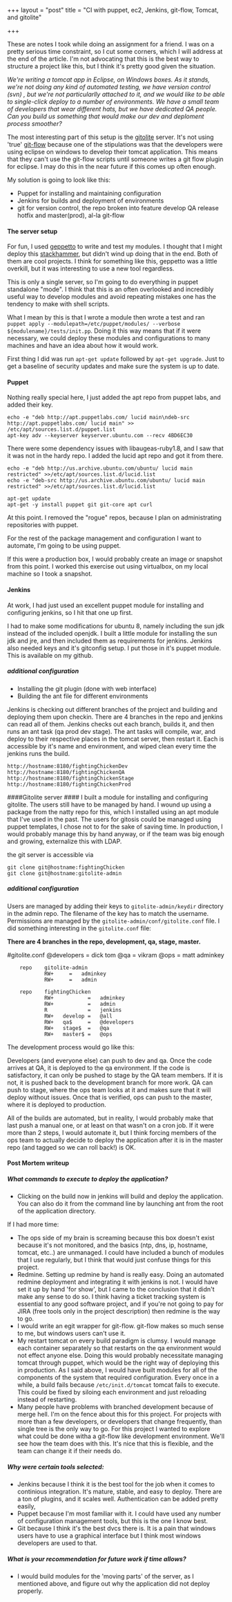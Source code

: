 +++
layout = "post"
title = "CI with puppet, ec2, Jenkins, git-flow, Tomcat, and gitolite"

+++

These are notes I took while doing an assignment for a friend. I was on a pretty serious time constraint, so I cut some corners, which I will address at the end of the article. I'm not advocating that this is the best way to structure a project like this, but I think it's pretty good given the situation.

_We're writing a tomcat app in Eclipse, on Windows boxes. As it stands, we're not doing any kind of automated testing, we have version control (svn) , but we're not particularlly attached to it, and we would like to be able to single-click deploy to a number of environments. We have a small team of developers that wear different hats, but we have dedicated QA people. Can you build us something that would make our dev and deploment process smoother?_

The most interesting part of this setup is the [gitolite](https://github.com/sitaramc/gitolite) server. It's not using 'true' [git-flow](https://github.com/nvie/gitflow) because one of the stipulations was that the developers were using eclipse on windows to develop their tomcat application. This means that they can't use the git-flow scripts until someone writes a git flow plugin for eclipse. I may do this in the near future if this comes up often enough.

My solution is going to look like this:
- Puppet for installing and maintaining configuration
- Jenkins for builds and deployment of environments
- git for version control, the repo broken into feature develop QA release hotfix and master(prod), al-la git-flow
 
#### The server setup ####

For fun, I used [geppetto](https://github.com/cloudsmith/geppetto) to write and test my modules. I thought that I might deploy this [stackhammer](http://blog.cloudsmith.com/?tag=stack-hammer), but didn't wind up doing that in the end. Both of them are cool projects. I think for something like this, geppetto was a little overkill, but it was interesting to use a new tool regardless.

This is only a single server, so I'm going to do everything in puppet standalone "mode". I think that this is an often overlooked and incredibly useful way to develop modules and avoid repeating mistakes one has the tendency to make with shell scripts. 

What I mean by this is that I wrote a module then wrote a test and ran `puppet apply --modulepath=/etc/puppet/modules/ --verbose ${modulename}/tests/init.pp`. Doing it this way means that if it were necessary, we could deploy these modules and configurations to many machines and have an idea about how it would work.

First thing I did was run `apt-get update` followed by `apt-get upgrade`. Just to get a baseline of security updates and make sure the system is up to date. 

#### Puppet ####
Nothing really special here, I just added the apt repo from puppet labs, and added their key.

    echo -e "deb http://apt.puppetlabs.com/ lucid main\ndeb-src http://apt.puppetlabs.com/ lucid main" >> /etc/apt/sources.list.d/puppet.list
    apt-key adv --keyserver keyserver.ubuntu.com --recv 4BD6EC30

There were some dependency issues with libaugeas-ruby1.8, and I saw that it was not in the hardy repo. I added the lucid apt repo and got it from there. 
  
    echo -e "deb http://us.archive.ubuntu.com/ubuntu/ lucid main restricted" >>/etc/apt/sources.list.d/lucid.list
    echo -e "deb-src http://us.archive.ubuntu.com/ubuntu/ lucid main restricted" >>/etc/apt/sources.list.d/lucid.list

    apt-get update 
    apt-get -y install puppet git git-core apt curl

At this point. I removed the "rogue" repos, because I plan on administrating repositories with puppet.
  
For the rest of the package management and configuration I want to automate, I'm going to be using puppet. 

If this were a production box, I would probably create an image or snapshot from this point. I worked this exercise out using virtualbox, on my local machine so I took a snapshot.

#### Jenkins ####
At work, I had just used an excellent puppet module for installing and configuring jenkins, so I hit that one up first.

I had to make some modifications for ubuntu 8, namely including the sun jdk instead of the included openjdk. I built a little module for installing the sun jdk and jre, and then included them as requirements for jenkins.
Jenkins also needed keys and it's gitconfig setup. I put those in it's puppet module. This is available on my github.
        
##### additional configuration #####

* Installing the git plugin (done with web interface)
* Building the ant file for different environments 


Jenkins is checking out different branches of the project and building and deploying them upon checkin. There are 4 branches in the repo and jenkins can read all of them. Jenkins checks out each branch, builds it, and then runs an ant task (qa prod dev stage). The ant tasks will compile, war, and deploy to their respective places in the tomcat server, then restart it. Each is accessible by it's name and environment, and wiped clean every time the jenkins runs the build.

    http://hostname:8180/fightingChickenDev
    http://hostname:8180/fightingChickenQA
    http://hostname:8180/fightingChickenStage
    http://hostname:8180/fightingChickenProd
  
        
####Gitolite server ####
I built a module for installing and configuring gitolite. The users still have to be managed by hand. I wound up using a package from the natty repo for this, which I installed using an apt module that I've used in the past.
The users for gitosis could be managed using puppet templates, I chose not to for the sake of saving time. In production, I would probably manage this by hand anyway, or if the team was big enough and growing, externalize this with LDAP. 

the git server is accessible via 

    git clone git@hostname:fightingChicken
    git clone git@hostname:gitolite-admin
    
##### additional configuration #####
Users are managed by adding their keys to `gitolite-admin/keydir` directory in the admin repo. The filename of the key has to match the username.
Permissions are managed by the `gitolite-admin/conf/gitolite.conf` file. I did something interesting in the `gitolite.conf` file:

**There are 4 branches in the repo, development, qa, stage, master.**

#gitolite.conf
@developers = dick tom
@qa         = vikram
@ops        = matt adminkey

        repo    gitolite-admin
                RW+     =   adminkey
                RW+     =   admin

        repo    fightingChicken
                RW+           =   adminkey
                RW+           =   admin
                R             =   jenkins
                RW+   develop =   @all
                RW+   qa$     =   @developers
                RW+   stage$  =   @qa
                RW+   master$ =   @ops
       

The development process would go like this: 

Developers (and everyone else) can push to dev and qa. Once the code arrives at QA, it is deployed to the qa environment. If the code is satisfactory, it can only be pushed to stage by the QA team members. If it is not, it is pushed back to the development branch for more work. QA can push to stage, where the ops team looks at it and makes sure that it will deploy without issues. Once that is verified, ops can push to the master, where it is deployed to production. 
    
All of the builds are automated, but in reality, I would probably make that last push a manual one, or at least on that wasn't on a cron job. If it were more than 2 steps, I would automate it, but I think forcing members of the ops team to actually decide to deploy the application after it is in the master repo (and tagged so we can roll back!) is OK. 
        
#### Post Mortem writeup ####

##### What commands to execute to deploy the application? #####

* Clicking on the build now in jenkins will build and deploy the application. You can also do it from the command line by launching ant from the root of the application directory. 
  
If I had more time: 

* The ops side of my brain is screaming because this box doesn't exist because it's not monitored, and the basics (ntp, dns, ip, hostname, tomcat, etc..) are unmanaged. I could have included a bunch of modules that I use regularly, but I think that would just confuse things for this project. 
* Redmine. Setting up redmine by hand is really easy. Doing an automated redmine deployment and integrating it with jenkins is not. I would have set it up by hand 'for show', but I came to the conclusion that it didn't make any sense to do so. I think having a ticket tracking system is essential to any good software project, and if you're not going to pay for JIRA (free tools only in the project description) then redmine is the way to go.
* I would write an egit wrapper for git-flow. git-flow makes so much sense to me, but windows users can't use it.
* My restart tomcat on every build paradigm is clumsy. I would manage each container separately so that restarts on the qa environment would not effect anyone else. Doing this would probably necessitate managing tomcat through puppet, which would be the right way of deploying this in production. As I said above, I would have built modules for all of the components of the system that required configuration. Every once in a while, a build fails because `/etc/init.d/tomcat` tomcat fails to execute. This could be fixed by siloing each environment and just reloading instead of restarting. 
* Many people have problems with branched development because of merge hell. I'm on the fence about this for this project. For projects with more than a few developers, or developers that change frequently, than single tree is the only way to go. For this project I wanted to explore what could be done witha a git-flow like development environment. We'll see how the team does with this. It's nice that this is flexible, and the team can change it if their needs do. 

  
##### Why were certain tools selected: #####

* Jenkins because I think it is the best tool for the job when it comes to continious integration. It's mature, stable, and easy to deploy. There are a ton of plugins, and it scales well. Authentication can be added pretty easily, 
* Puppet because I'm most familiar with it. I could have used any number of configuration management tools, but this is the one I know best. 
* Git because I think it's the best dvcs there is. It is a pain that windows users have to use a graphical interface but I think most windows developers are used to that. 

##### What is your recommendation for future work if time allows? #####

* I would build modules for the 'moving parts' of the server, as I mentioned above, and figure out why the application did not deploy properly. 

